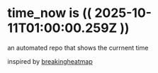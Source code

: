 # time_now is (( 2025-10-11T01:00:00.259Z ))

an automated repo that shows the currnent time

inspired by [breakingheatmap](https://github.com/breakingheatmap/breakingheatmap)